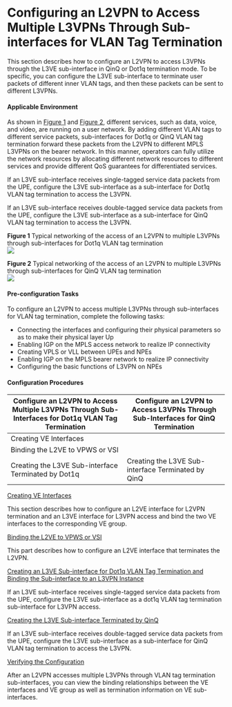 Configuring an L2VPN to Access Multiple L3VPNs Through Sub-interfaces for VLAN Tag Termination
==============================================================================================

This section describes how to configure an L2VPN to access L3VPNs through the L3VE sub-interface in QinQ or Dot1q termination mode. To be specific, you can configure the L3VE sub-interface to terminate user packets of different inner VLAN tags, and then these packets can be sent to different L3VPNs.

#### Applicable Environment

As shown in [Figure 1](#EN-US_TASK_0172370352__fig_dc_vrp_l2-l3_cfg_501801) and [Figure 2](#EN-US_TASK_0172370352__fig_dc_vrp_l2-l3_cfg_501802), different services, such as data, voice, and video, are running on a user network. By adding different VLAN tags to different service packets, sub-interfaces for Dot1q or QinQ VLAN tag termination forward these packets from the L2VPN to different MPLS L3VPNs on the bearer network. In this manner, operators can fully utilize the network resources by allocating different network resources to different services and provide different QoS guarantees for differentiated services.

If an L3VE sub-interface receives single-tagged service data packets from the UPE, configure the L3VE sub-interface as a sub-interface for Dot1q VLAN tag termination to access the L3VPN.

If an L3VE sub-interface receives double-tagged service data packets from the UPE, configure the L3VE sub-interface as a sub-interface for QinQ VLAN tag termination to access the L3VPN.

**Figure 1** Typical networking of the access of an L2VPN to multiple L3VPNs through sub-interfaces for Dot1q VLAN tag termination  
![](images/fig_dc_vrp_l2-l3_cfg_501801.png)  

**Figure 2** Typical networking of the access of an L2VPN to multiple L3VPNs through sub-interfaces for QinQ VLAN tag termination  
![](images/fig_dc_vrp_l2-l3_cfg_501802.png)  


#### Pre-configuration Tasks

To configure an L2VPN to access multiple L3VPNs through sub-interfaces for VLAN tag termination, complete the following tasks:

* Connecting the interfaces and configuring their physical parameters so as to make their physical layer Up
* Enabling IGP on the MPLS access network to realize IP connectivity
* Creating VPLS or VLL between UPEs and NPEs
* Enabling IGP on the MPLS bearer network to realize IP connectivity
* Configuring the basic functions of L3VPN on NPEs

#### Configuration Procedures

| Configure an L2VPN to Access Multiple L3VPNs Through Sub-Interfaces for Dot1q VLAN Tag Termination | Configure an L2VPN to Access L3VPNs Through Sub-Interfaces for QinQ Termination |
| --- | --- |
| Creating VE Interfaces | |
| Binding the L2VE to VPWS or VSI | |
| Creating the L3VE Sub-interface Terminated by Dot1q | Creating the L3VE Sub-interface Terminated by QinQ |



[Creating VE Interfaces](../../../../software/nev8r10_vrpv8r16/user/vrp/dc_vrp_l2-l3_cfg_5019.html)

This section describes how to configure an L2VE interface for L2VPN termination and an L3VE interface for L3VPN access and bind the two VE interfaces to the corresponding VE group.

[Binding the L2VE to VPWS or VSI](../../../../software/nev8r10_vrpv8r16/user/vrp/dc_vrp_l2-l3_cfg_5020.html)

This part describes how to configure an L2VE interface that terminates the L2VPN.

[Creating an L3VE Sub-interface for Dot1q VLAN Tag Termination and Binding the Sub-interface to an L3VPN Instance](../../../../software/nev8r10_vrpv8r16/user/vrp/dc_vrp_l2-l3_cfg_5021.html)

If an L3VE sub-interface receives single-tagged service data packets from the UPE, configure the L3VE sub-interface as a dot1q VLAN tag termination sub-interface for L3VPN access.

[Creating the L3VE Sub-interface Terminated by QinQ](../../../../software/nev8r10_vrpv8r16/user/vrp/dc_vrp_l2-l3_cfg_5022.html)

If an L3VE sub-interface receives double-tagged service data packets from the UPE, configure the L3VE sub-interface as a sub-interface for QinQ VLAN tag termination to access the L3VPN.

[Verifying the Configuration](../../../../software/nev8r10_vrpv8r16/user/vrp/dc_vrp_l2-l3_cfg_5023.html)

After an L2VPN accesses multiple L3VPNs through VLAN tag termination sub-interfaces, you can view the binding relationships between the VE interfaces and VE group as well as termination information on VE sub-interfaces.